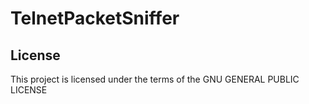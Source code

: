 # TelnetPacketSniffer

## License
This project is licensed under the terms of the GNU GENERAL PUBLIC LICENSE